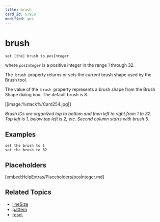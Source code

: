 ```yaml
---
title: brush
card_id: 67958
modified: yes
---
```


# brush

<code>set [the] brush to <i>posInteger</i> </code>

where <i><code>posInteger</i></code> is a positive integer in the range 1 through 32.

The<code> brush </code>property returns or sets the current brush shape used by the Brush tool.

The value of the<code> brush </code>property represents a brush shape from the Brush Shape dialog box. The default brush is 8.

[[image:%stack%/Card254.jpg]]

<i>Brush IDs are organized top to bottom and then left to right from 1 to 32. Top left is 1, below top left is 2, etc. Second column starts with brush 5.</i>

## Examples

```
set the brush to 1
set the brush to 32
```

## Placeholders

[embed:HelpExtras/Placeholders/posInteger.md]

## Related Topics

* [lineSize](/HyperTalkReference/properties/lineSize)
* [pattern](/HyperTalkReference/properties/pattern)
* [reset](/HyperTalkReference/commands/reset)
